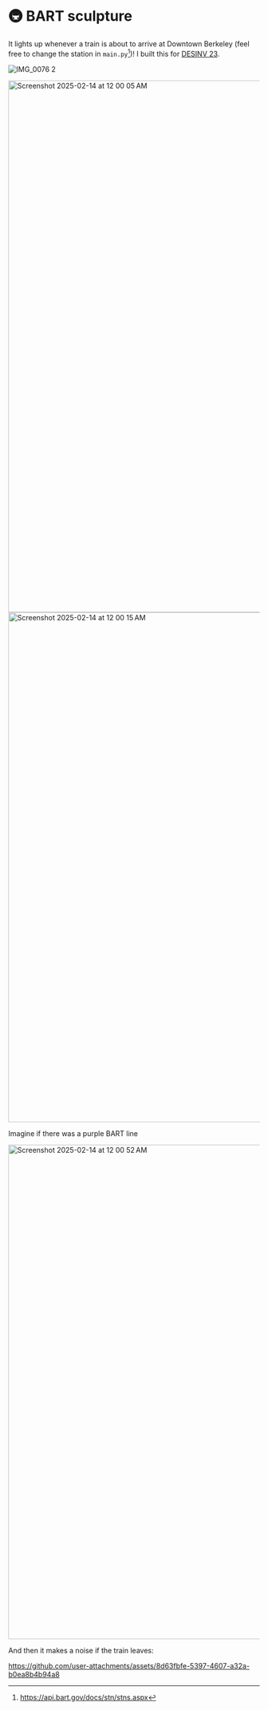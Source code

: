 # 🚇 BART sculpture 

It lights up whenever a train is about to arrive at Downtown Berkeley (feel free to change the station in `main.py`[^1])! I built this for [DESINV 23](https://classes.berkeley.edu/content/2025-spring-desinv-23-1-lec-1).

![IMG_0076 2](https://github.com/user-attachments/assets/77100e8e-62af-4791-991e-9d8a15e23017)

<img width="1066" alt="Screenshot 2025-02-14 at 12 00 05 AM" src="https://github.com/user-attachments/assets/76a8ae04-1055-41f5-9798-839b90f75e83" />

<img width="1022" alt="Screenshot 2025-02-14 at 12 00 15 AM" src="https://github.com/user-attachments/assets/22ee0e2e-b6b2-4929-9a2c-0b7c25c6c823" />

Imagine if there was a purple BART line

<img width="991" alt="Screenshot 2025-02-14 at 12 00 52 AM" src="https://github.com/user-attachments/assets/337af8bd-26f2-4a38-8a45-2d2378e87b7d" />

And then it makes a noise if the train leaves:

https://github.com/user-attachments/assets/8d63fbfe-5397-4607-a32a-b0ea8b4b94a8

[^1]: https://api.bart.gov/docs/stn/stns.aspx
